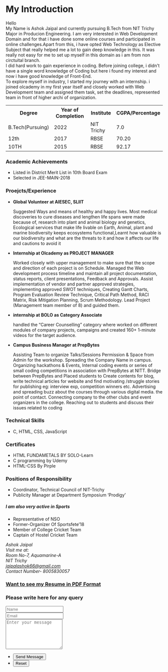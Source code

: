 <!DOCTYPE html>
<html>
	<head>
		<title>ASHOK JAIPAL</title>
	</head>
	<body>
	    <h1> My Introduction</h1>
		<p>Hello <br>
		    My Name is Ashok Jaipal and currently pursuing B.Tech from NIT Trichy Major in Producion Engineering.
		    I am very interested in Web Development Domain and for that i have done some online courses and participated in
		    online challenges.Apart from this, i have opted Web Technology as Elective Subject that really helped me a lot to gain deep knowledge in this. It was really not easy for me to set up myself in this domain as i am from non circtuital branch.<br>
		    I did hard work to gain experience in coding. Before joining college, i didn't have  a single word knowledge of
		    Coding but here i found my interest and now i have good knowledge of Front-End.<br>
		    To explore myself  in industry, I started my journey with an internship. i joined olcademy in my first year itself and closely worked with Web Development team and assigned them task, set the deadlines, represented team in front of higher archi of organization.
	    </p>
<table>
  <tr>
    <th>Degree</th>
    <th>Year of Completion</th>
    <th>Institute</th>
    <th>CGPA/Percentage</th>
  </tr>
  <tr>
    <td>B.Tech(Pursuing)</td>
    <td>2022</td>
    <td>NIT Trichy</td>
    <td>7.0</td>
  </tr>
  <tr>
    <td>12th</td>
    <td>2017</td>
    <td>RBSE</td>
    <td>70.20</td>
  </tr>
  <tr>
    <td>10TH </td>
    <td>2015</td>
    <td>RBSE</td>
    <td>92.17</td>
  </tr>
</table>
<h3> Academic Achievements</h3>
<ul>
  <li>Listed in District Merit List in 10th Board Exam</li>
  <li>Selected in JEE-MAIN-2018</li>
</ul>
<h3>Proejcts/Experience</h3>
<ul>
    <li><b>Global Volunteer at AIESEC, SLIIT</b> </li>
            <p>Suggested Ways and means of healthy and happy lives. Most medical discoveries to cure diseases and lengthen life spans were made because of, research into plant and animal biology and genetics, Ecological services that make life livable on Earth, Animal, plant and marine biodiversity keeps ecosystems functional,Learnt how valuable is our biodiversity and what are the threats to it and how it affects our life and cautions to avoid it</p>
    <li><b>Internship at Olcademy as PROJECT MANAGER</b></li>
    <p>Worked closely with upper management to make sure that the scope and direction of each project is on Schedule. Managed the Web development process timeline and maintain all project documentation, status reports, client presentations, Feedback and Approvals. Assist implementation of vendor and partner approved strategies, implementing approved SWOT techniques, Creating Gantt Charts, Program Evaluation Review Technique, Critical Path Method, RACI Matrix, Risk Mitigation Planning, Scrum Methodology. Lead Project (Management team member of 8) and guided them. </p>
    <li><b>internship at BOLO as Category Associate</b></li>
    <p>handled the “Career Counselling” category where worked on different modules of company projects,
campaigns and created 160+ 1-minute videos for the target audience.</p>
    <li><b>Campus Business Manager at PrepBytes </b></li>
    <p>Assisting Team to organize Talks/Sessions Permission &amp; Space from Admin for the workshop. Spreading the Company
Name in campus. Organizing hackathons & Events, Internal coding events or series of small coding competitions
in association with PrepBytes at NITT. Bridge between PrepBytes and Placed students to Create contents for blog, write
technical articles for website and find motivating /struggle stories for publishing eg: interview exp, competition winners
etc. Advertising and spreading buzz about the courses through various digital media. the point of contact. Connecting
company to the other clubs and event organizers in the college. Reaching out to students and discuss their issues related to
coding</p>
</ul>
<h3>Technical Skills</h3>
    <ul><li>C, HTML, CSS, JavaScript</li></ul>
<h3>Certificates</h3>
<ul><li>HTML FUNDAMETALS BY SOLO-Learn</li>
<li>C programming by Udemy</li>
<li>HTML-CSS By Pirple</li></ul>
<h3>Positions of Responsibility</h3>    
<ul>
    <li>Coordinator, Technical Council of NIT-Trichy</li>
    <li>Publicity Manager at Department Symposium ‘Prodigy’ </li>
</ul>
<h5> I am also very active in Sports</h5>
    <ul>
        <li>Representative of NSO</li>
        <li>Former-Organizer Of Sportsfete’18</li>
        <li>Member of College Cricket Team</li>
        <li>Captain of Hostel Cricket Team</li>
    </ul>
<address>
Ashok Jaipal <br>Visit me at:<br>
Room No-7, Aquamarine-A<br>
NIT Trichy<br>
<a href="mailto:jaipalashok66@gmail.com">jaipalashok66@gmail.com</a><br>
Contact Number- 8005830057
</address>
    <h3><b><a href="file:///C:/Users/Lenovo/Desktop/Internships/Ashok%20Jaipal%20for%20Spider.pdf">Want to see my Resume in PDF Format </a></b></h3>
    <h3>Please write here for any query</h3>
     <form method="post" action="/">
						<div class="row gtr-uniform">
							<div class="col-6 col-12-xsmall">
								<input type="text" name="name" id="name" value="" placeholder="Name" />
							</div>
							<div class="col-6 col-12-xsmall">
								<input type="email" name="email" id="email" value="" placeholder="Email" />
							</div>
							<div class="col-12">
								<textarea name="message" id="message" placeholder="Enter your message"
									rows="6"></textarea>
							</div>
							<div class="col-12">
								<ul class="actions">
									<li><input type="submit" value="Send Message" class="primary" /></li>
									<li><input type="reset" value="Reset" /></li>
								</ul>
							</div>
						</div>
				</form>
	</body>
</html>
